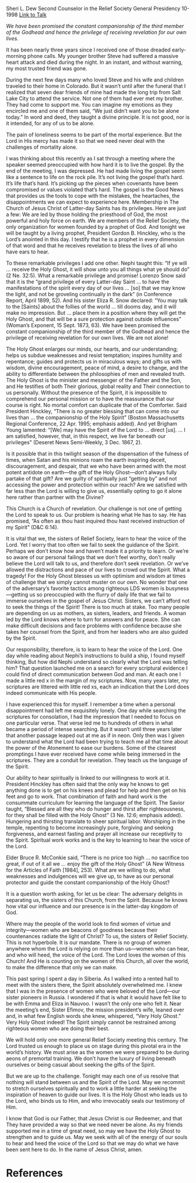 Sheri L. Dew
Second Counselor in the Relief Society General Presidency
10-1998
[Link to Talk](https://www.churchofjesuschrist.org/study/general-conference/1998/10/we-are-not-alone?lang=eng)

_We have been promised the constant companionship of the third member of the Godhead and hence the privilege of receiving revelation for our own lives._

It has been nearly three years since I received one of those dreaded early-morning phone calls. My younger brother Steve had suffered a massive heart attack and died during the night. In an instant, and without warning, my most trusted friend was gone.

During the next few days many who loved Steve and his wife and children traveled to their home in Colorado. But it wasn’t until after the funeral that I realized that seven dear friends of mine had made the long trip from Salt Lake City to attend the service. Not one of them had ever met my brother. They had come to support me. You can imagine my emotions as they encircled me and one of them said, “We just didn’t want you to be alone today.” In word and deed, they taught a divine principle. It is not good, nor is it intended, for any of us to be alone.

The pain of loneliness seems to be part of the mortal experience. But the Lord in His mercy has made it so that we need never deal with the challenges of mortality alone.

I was thinking about this recently as I sat through a meeting where the speaker seemed preoccupied with how hard it is to live the gospel. By the end of the meeting, I was depressed. He had made living the gospel seem like a sentence to life on the rock pile. It’s not living the gospel that’s hard. It’s life that’s hard. It’s picking up the pieces when covenants have been compromised or values violated that’s hard. The gospel is the Good News that provides us the tools to cope with the mistakes, the heartaches, the disappointments we can expect to experience here. Membership in The Church of Jesus Christ of Latter-day Saints has its privileges. Here are just a few: We are led by those holding the priesthood of God, the most powerful and holy force on earth. We are members of the Relief Society, the only organization for women founded by a prophet of God. And tonight we will be taught by a living prophet, President Gordon B. Hinckley, who is the Lord’s anointed in this day. I testify that he is a prophet in every dimension of that word and that he receives revelation to bless the lives of all who have ears to hear.

To these remarkable privileges I add one other. Nephi taught this: “If ye will … receive the Holy Ghost, it will show unto you all things what ye should do” (2 Ne. 32:5). What a remarkable privilege and promise! Lorenzo Snow said that it is the “grand privilege of every Latter-day Saint … to have the manifestations of the spirit every day of our lives … [so] that we may know the light, and not be groveling continually in the dark” (in Conference Report, April 1899, 52). And his sister Eliza R. Snow declared: “You may talk to the [Saints] about the follies of the world … till dooms day, and it will make no impression. But … place them in a position where they will get the Holy Ghost, and that will be a sure protection against outside influences” (Woman’s Exponent, 15 Sept. 1873, 63). We have been promised the constant companionship of the third member of the Godhead and hence the privilege of receiving revelation for our own lives. We are not alone!

The Holy Ghost enlarges our minds, our hearts, and our understanding; helps us subdue weaknesses and resist temptation; inspires humility and repentance; guides and protects us in miraculous ways; and gifts us with wisdom, divine encouragement, peace of mind, a desire to change, and the ability to differentiate between the philosophies of men and revealed truth. The Holy Ghost is the minister and messenger of the Father and the Son, and He testifies of both Their glorious, global reality and Their connection to us personally. Without the presence of the Spirit, it is impossible to comprehend our personal mission or to have the reassurance that our course is right. No mortal comfort can duplicate that of the Comforter. Said President Hinckley, “There is no greater blessing that can come into our lives than … the companionship of the Holy Spirit” (Boston Massachusetts Regional Conference, 22 Apr. 1995; emphasis added). And yet Brigham Young lamented: “[We] may have the Spirit of the Lord to … direct [us]. … I am satisfied, however, that, in this respect, we live far beneath our privileges” (Deseret News Semi-Weekly, 3 Dec. 1867, 2).

Is it possible that in this twilight season of the dispensation of the fulness of times, when Satan and his minions roam the earth inspiring deceit, discouragement, and despair, that we who have been armed with the most potent antidote on earth—the gift of the Holy Ghost—don’t always fully partake of that gift? Are we guilty of spiritually just “getting by” and not accessing the power and protection within our reach? Are we satisfied with far less than the Lord is willing to give us, essentially opting to go it alone here rather than partner with the Divine?

This Church is a Church of revelation. Our challenge is not one of getting the Lord to speak to us. Our problem is hearing what He has to say. He has promised, “As often as thou hast inquired thou hast received instruction of my Spirit” (D&C 6:14).

It is vital that we, the sisters of Relief Society, learn to hear the voice of the Lord. Yet I worry that too often we fail to seek the guidance of the Spirit. Perhaps we don’t know how and haven’t made it a priority to learn. Or we’re so aware of our personal failings that we don’t feel worthy, don’t really believe the Lord will talk to us, and therefore don’t seek revelation. Or we’ve allowed the distractions and pace of our lives to crowd out the Spirit. What a tragedy! For the Holy Ghost blesses us with optimism and wisdom at times of challenge that we simply cannot muster on our own. No wonder that one of the adversary’s favorite tactics among righteous LDS women is busyness—getting us so preoccupied with the flurry of daily life that we fail to immerse ourselves in the gospel of Jesus Christ. Sisters, we can’t afford not to seek the things of the Spirit! There is too much at stake. Too many people are depending on us as mothers, as sisters, leaders, and friends. A woman led by the Lord knows where to turn for answers and for peace. She can make difficult decisions and face problems with confidence because she takes her counsel from the Spirit, and from her leaders who are also guided by the Spirit.

Our responsibility, therefore, is to learn to hear the voice of the Lord. One day while reading about Nephi’s instructions to build a ship, I found myself thinking, But how did Nephi understand so clearly what the Lord was telling him? That question launched me on a search for every scriptural evidence I could find of direct communication between God and man. At each one I made a little red x in the margin of my scriptures. Now, many years later, my scriptures are littered with little red xs, each an indication that the Lord does indeed communicate with His people.

I have experienced this for myself. I remember a time when a personal disappointment had left me exquisitely lonely. One day while searching the scriptures for consolation, I had the impression that I needed to focus on one particular verse. That verse led me to hundreds of others in what became a period of intense searching. But it wasn’t until three years later that another passage leaped out at me as if in neon. Only then was I given to understand what the Lord had been trying to teach me all that time about the power of the Atonement to ease our burdens. Some of the clearest promptings I have ever received have come while being immersed in the scriptures. They are a conduit for revelation. They teach us the language of the Spirit.

Our ability to hear spiritually is linked to our willingness to work at it. President Hinckley has often said that the only way he knows to get anything done is to get on his knees and plead for help and then get on his feet and go to work. That combination of faith and hard work is the consummate curriculum for learning the language of the Spirit. The Savior taught, “Blessed are all they who do hunger and thirst after righteousness, for they shall be filled with the Holy Ghost” (3 Ne. 12:6; emphasis added). Hungering and thirsting translate to sheer spiritual labor. Worshiping in the temple, repenting to become increasingly pure, forgiving and seeking forgiveness, and earnest fasting and prayer all increase our receptivity to the Spirit. Spiritual work works and is the key to learning to hear the voice of the Lord.

Elder Bruce R. McConkie said, “There is no price too high … no sacrifice too great, if out of it all we … enjoy the gift of the Holy Ghost” (A New Witness for the Articles of Faith [1984], 253). What are we willing to do, what weaknesses and indulgences will we give up, to have as our personal protector and guide the constant companionship of the Holy Ghost?

It is a question worth asking, for let us be clear: The adversary delights in separating us, the sisters of this Church, from the Spirit. Because he knows how vital our influence and our presence is in the latter-day kingdom of God.

Where may the people of the world look to find women of virtue and integrity—women who are beacons of goodness because their countenances radiate the light of Christ? To us, the sisters of Relief Society. This is not hyperbole. It is our mandate. There is no group of women anywhere whom the Lord is relying on more than us—women who can hear, and who will heed, the voice of the Lord. The Lord loves the women of this Church! And He is counting on the women of this Church, all over the world, to make the difference that only we can make.

This past spring I spent a day in Siberia. As I walked into a rented hall to meet with the sisters there, the Spirit absolutely overwhelmed me. I knew that I was in the presence of women who were beloved of the Lord—our sister pioneers in Russia. I wondered if that is what it would have felt like to be with Emma and Eliza in Nauvoo. I wasn’t the only one who felt it. Near the meeting’s end, Sister Efimov, the mission president’s wife, leaned over and, in what few English words she knew, whispered, “Very Holy Ghost.” Very Holy Ghost indeed! The Spirit simply cannot be restrained among righteous women who are doing their best.

We will hold only one more general Relief Society meeting this century. The Lord trusted us enough to place us on stage during this pivotal era in the world’s history. We must arise as the women we were prepared to be during aeons of premortal training. We don’t have the luxury of living beneath ourselves or being casual about seeking the gifts of the Spirit.

But we are up to the challenge. Tonight may each one of us resolve that nothing will stand between us and the Spirit of the Lord. May we recommit to stretch ourselves spiritually and to work a little harder at seeking the inspiration of heaven to guide our lives. It is the Holy Ghost who leads us to the Lord, who binds us to Him, and who irrevocably seals our testimony of Him.

I know that God is our Father, that Jesus Christ is our Redeemer, and that They have provided a way so that we need never be alone. As my friends supported me in a time of great need, so may we have the Holy Ghost to strengthen and to guide us. May we seek with all of the energy of our souls to hear and heed the voice of the Lord so that we may do what we have been sent here to do. In the name of Jesus Christ, amen.

# References
